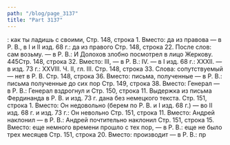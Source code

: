 ```yaml
---
path: "/blog/page_3137"
title: "Part 3137"
---
```


: как ты ладишь с своими,
Стр. 148, строка 1.
Вместо: да из правова — в Р. В., в I и II изд. 68 г.: да из правого
Стр. 148, строка 22.
После слов: сам возьму. — в Р. В.: И Долохов злобно посмотрел в лицо Жеркову.
445Стр. 148, строка 32.
Вместо: III, — в Р. В.: IV. — в I изд. 68 г.: XXXII. — в изд. 73 г.: XXVIII.
Ч. II, гл. III.
Стр. 148, строка 33.
Слова: сопутствуемый — нет в Р. В.
Стр. 148, строка 36.
Вместо: письма, полученные — в Р. В.: письма полученные до сих пор
Стр. 149, строка 38.
Вместо: Генерал — в Р. В.: Генерал вздрогнул и
Стр. 150, строка 11.
Выдержка из письма Фердинанда в Р. В. и изд. 73 г. дана без немецкого текста.
Стр. 151, строка 1.
Вместо: Он недовольно (берем по Р. В. и I изд. 68 г.) — во II изд. 68 г. и изд. 73 г.: Он невольно
Стр. 151, строка 11.
Вместо: Андрей наклонил — в Р. В.: Андрей почтительно наклонил
Стр. 151, строка 15.
Вместо: еще немного времени прошло с тех пор, — в Р. В.: еще не было трех месяцев
Стр. 151, строка 20.
Вместо: производит — в Р. В.: пр
